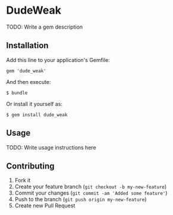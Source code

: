 # DudeWeak

TODO: Write a gem description

## Installation

Add this line to your application's Gemfile:

    gem 'dude_weak'

And then execute:

    $ bundle

Or install it yourself as:

    $ gem install dude_weak

## Usage

TODO: Write usage instructions here

## Contributing

1. Fork it
2. Create your feature branch (`git checkout -b my-new-feature`)
3. Commit your changes (`git commit -am 'Added some feature'`)
4. Push to the branch (`git push origin my-new-feature`)
5. Create new Pull Request
